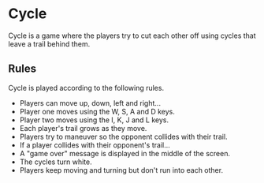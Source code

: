 # Cycle
Cycle is a game where the players try to cut each other off using cycles that leave a trail behind them.

## Rules

Cycle is played according to the following rules.

* Players can move up, down, left and right...
* Player one moves using the W, S, A and D keys.
* Player two moves using the I, K, J and L keys.
* Each player's trail grows as they move.
* Players try to maneuver so the opponent collides with their trail.
* If a player collides with their opponent's trail...
* A "game over" message is displayed in the middle of the screen.
* The cycles turn white.
* Players keep moving and turning but don't run into each other.